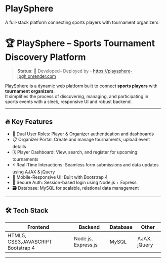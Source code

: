 # PlaySphere
A full-stack platform connecting sports players with tournament organizers.
# 🏆 PlaySphere – Sports Tournament Discovery Platform

> **Status:** 🚧 Developed– Deployed by -
> https://playsphere-ipgh.onrender.com

PlaySphere is a dynamic web platform built to connect **sports players** with **tournament organizers**.  
It simplifies the process of discovering, managing, and participating in sports events with a sleek, responsive UI and robust backend.

---

## 🔥 Key Features

- 👤 Dual User Roles: Player & Organizer authentication and dashboards
- 📋 Organizer Portal: Create and manage tournaments, upload event details
- 🗓️ Player Dashboard: View, search, and register for upcoming tournaments
- ⚡ Real-Time Interactions: Seamless form submissions and data updates using AJAX & jQuery
- 🎨 Mobile-Responsive UI: Built with Bootstrap 4
- 🔐 Secure Auth: Session-based login using Node.js + Express
- 🗃️ Database: MySQL for scalable, relational data management

---

## 🛠️ Tech Stack

| Frontend | Backend | Database | Other |
|----------|---------|----------|-------|
| HTML5, CSS3,JAVASCRIPT Bootstrap 4 | Node.js, Express.js | MySQL | AJAX, jQuery | Gemini API

---

